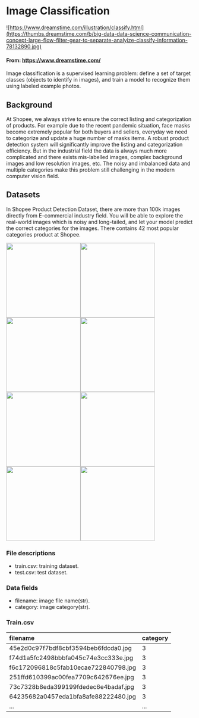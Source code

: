 # Image Classification
![https://www.dreamstime.com/illustration/classify.html](https://thumbs.dreamstime.com/b/big-data-data-science-communication-concept-large-flow-filter-gear-to-separate-analyize-classify-information-78132890.jpg)
#### From: https://www.dreamstime.com/ 
Image classification is a supervised learning problem: define a set of target classes (objects to identify in images), and train a model to recognize them using labeled example photos.

## Background
At Shopee, we always strive to ensure the correct listing and categorization of products. For example due to the recent pandemic situation, face masks become extremely popular for both buyers and sellers, everyday we need to categorize and update a huge number of masks items. A robust product detection system will significantly improve the listing and categorization efficiency. But in the industrial field the data is always much more complicated and there exists mis-labelled images, complex background images and low resolution images, etc. The noisy and imbalanced data and multiple categories make this problem still challenging in the modern computer vision field.
## Datasets
In Shopee Product Detection Dataset, there are more than 100k images directly from E-commercial industry field. You will be able to explore the real-world images which is noisy and long-tailed, and let your model predict the correct categories for the images. There contains 42 most popular categories product at Shopee.

<img src="https://www.googleapis.com/download/storage/v1/b/kaggle-user-content/o/inbox%2F5198646%2F8983b696df39ecb3bbd2fb5dcf7303be%2F5d04dd453bbe5b71c00236f9383751e5.jpg?generation=1591669667767485&alt=media" width="200" height="200"><img src="https://www.googleapis.com/download/storage/v1/b/kaggle-user-content/o/inbox%2F5198646%2F56456e8a500366e15d468ccd8d5f13c2%2F3b1519ee1932c8ed960649be4ff35dec.jpg?generation=1591670501765344&alt=media" width="200" height="200"><img src="https://www.googleapis.com/download/storage/v1/b/kaggle-user-content/o/inbox%2F5198646%2F24c4289a420487e7ea3117492a03b29a%2F3d52392446452e4eb7e26e4d762467b3.jpg?generation=1591670956360484&alt=media" width="200" height="200"><img src="https://www.googleapis.com/download/storage/v1/b/kaggle-user-content/o/inbox%2F5198646%2Ff4d283fc00b5f2055893fbca2e62a3b3%2F0dbeed1585ee580bf3d9670e8b23ecc8.jpg?generation=1591671179189986&alt=media" width="200" height="200"><img src="https://www.googleapis.com/download/storage/v1/b/kaggle-user-content/o/inbox%2F5198646%2F31f1700efb459542f6d5ad5964f61c39%2F2b346cae0305ece2a7e819b833dfd635.jpg?generation=1591671472191358&alt=media" width="200" height="200"><img src="https://www.googleapis.com/download/storage/v1/b/kaggle-user-content/o/inbox%2F5198646%2F4ca0ca158d7b79f20d3bc2d16abf97e3%2F1cf0391bad6debae1a9cff35153e8962.jpg?generation=1591671513570675&alt=media" width="200" height="200"><img src="https://www.googleapis.com/download/storage/v1/b/kaggle-user-content/o/inbox%2F5198646%2F74c7ee5182be4902d42f845f3889a433%2F0ad3826c91d647b659794160adb70f92.jpg?generation=1591672539773817&alt=media" width="200" height="200"><img src="https://www.googleapis.com/download/storage/v1/b/kaggle-user-content/o/inbox%2F5198646%2Fec184aadda0d10cb1b09fa58deb98fc6%2F00ba143008cf454fa24c5f1e1c60c8e5.jpg?generation=1591672611376483&alt=media" width="200" height="200"> 


### File descriptions
- train.csv: training dataset.
- test.csv: test dataset.

### Data fields
- filename: image file name(str).
- category: image category(str).

### Train.csv
| filename | category  | 
| :---   | :-- |
| 45e2d0c97f7bdf8cbf3594beb6fdcda0.jpg | 3 |
| f74d1a5fc2498bbbfa045c74e3cc333e.jpg | 3 |
| f6c172096818c5fab10ecae722840798.jpg | 3 |
| 251ffd610399ac00fea7709c642676ee.jpg | 3 |
| 73c7328b8eda399199fdedec6e4badaf.jpg | 3 |
| 64235682a0457eda1bfa8afe88222480.jpg | 3 |
| ... | ... |
